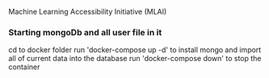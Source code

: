 Machine Learning Accessibility Initiative (MLAI)


### Starting mongoDb and all user file in it 
cd to docker folder
run 'docker-compose up -d' to install mongo and import all of current data into the database
run 'docker-compose down' to stop the container
